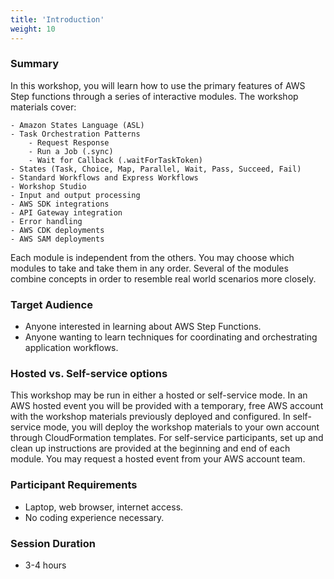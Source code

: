 ```yaml
---
title: 'Introduction'
weight: 10
---
```


### Summary

In this workshop, you will learn how to use the primary features of AWS Step functions through a series of interactive modules. The workshop materials cover:

    - Amazon States Language (ASL)
    - Task Orchestration Patterns
        - Request Response
        - Run a Job (.sync)
        - Wait for Callback (.waitForTaskToken)
    - States (Task, Choice, Map, Parallel, Wait, Pass, Succeed, Fail)
    - Standard Workflows and Express Workflows
    - Workshop Studio
    - Input and output processing
    - AWS SDK integrations
    - API Gateway integration
    - Error handling 
    - AWS CDK deployments
    - AWS SAM deployments

Each module is independent from the others. You may choose which modules to take and take them in any order. Several of the modules combine concepts in order to resemble real world scenarios more closely.

### Target Audience
- Anyone interested in learning about AWS Step Functions.
- Anyone wanting to learn techniques for coordinating and orchestrating application workflows.

### Hosted vs. Self-service options
This workshop may be run in either a hosted or self-service mode. In an AWS hosted event you will be provided with a temporary, free AWS account with the workshop materials previously deployed and configured. In self-service mode, you will deploy the workshop materials to your own account through CloudFormation templates. For self-service participants, set up and clean up instructions are provided at the beginning and end of each module. You may request a hosted event from your AWS account team.

### Participant Requirements
- Laptop, web browser, internet access.
- No coding experience necessary.

### Session Duration
- 3-4 hours